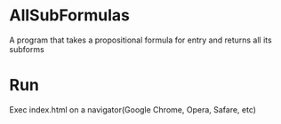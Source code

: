 # AllSubFormulas
A program that takes a propositional formula for entry and returns all its subforms

# Run
Exec index.html on a navigator(Google Chrome, Opera, Safare, etc)